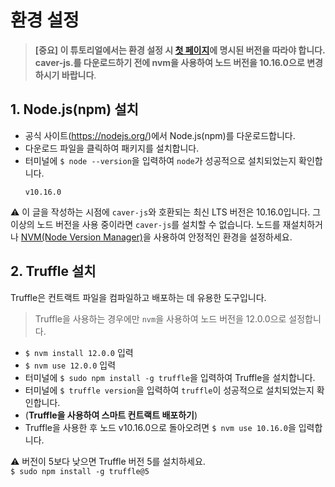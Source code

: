 # 환경 설정

> **\[중요\] 이 튜토리얼에서는 환경 설정 시 [첫 페이지](count-dapp.md#testing-environment)에 명시된 버전을 따라야 합니다. caver-js.를 다운로드하기 전에 nvm을 사용하여 노드 버전을 10.16.0으로 변경하시기 바랍니다**.

## 1. Node.js(npm) 설치 <a id="1-install-node-js-npm"></a>

- 공식 사이트(https://nodejs.org/)에서 Node.js(npm)를 다운로드합니다.
- 다운로드 파일을 클릭하여 패키지를 설치합니다.
- 터미널에 `$ node --version`을 입력하여 `node`가 성공적으로 설치되었는지 확인합니다.  
    ```
    v10.16.0
    ```

&#9888; 이 글을 작성하는 시점에 `caver-js`와 호환되는 최신 LTS 버전은 10.16.0입니다. 그 이상의 노드 버전을 사용 중이라면 `caver-js`를 설치할 수 없습니다. 노드를 재설치하거나 [NVM(Node Version Manager)](https://github.com/nvm-sh/nvm)을 사용하여 안정적인 환경을 설정하세요.

## 2. Truffle 설치 <a id="2-install-truffle"></a>
Truffle은 컨트랙트 파일을 컴파일하고 배포하는 데 유용한 도구입니다.

> Truffle을 사용하는 경우에만 `nvm`을 사용하여 노드 버전을 12.0.0으로 설정합니다.

- `$ nvm install 12.0.0` 입력
- `$ nvm use 12.0.0` 입력
- 터미널에 `$ sudo npm install -g truffle`을 입력하여 Truffle을 설치합니다.
- 터미널에 `$ truffle version`을 입력하여 `truffle`이 성공적으로 설치되었는지 확인합니다.  
- (**Truffle을 사용하여 스마트 컨트랙트 배포하기**)
- Truffle을 사용한 후 노드 v10.16.0으로 돌아오려면 `$ nvm use 10.16.0`을 입력합니다.

&#9888; 버전이 5보다 낮으면 Truffle 버전 5를 설치하세요.  
`$ sudo npm install -g truffle@5`
